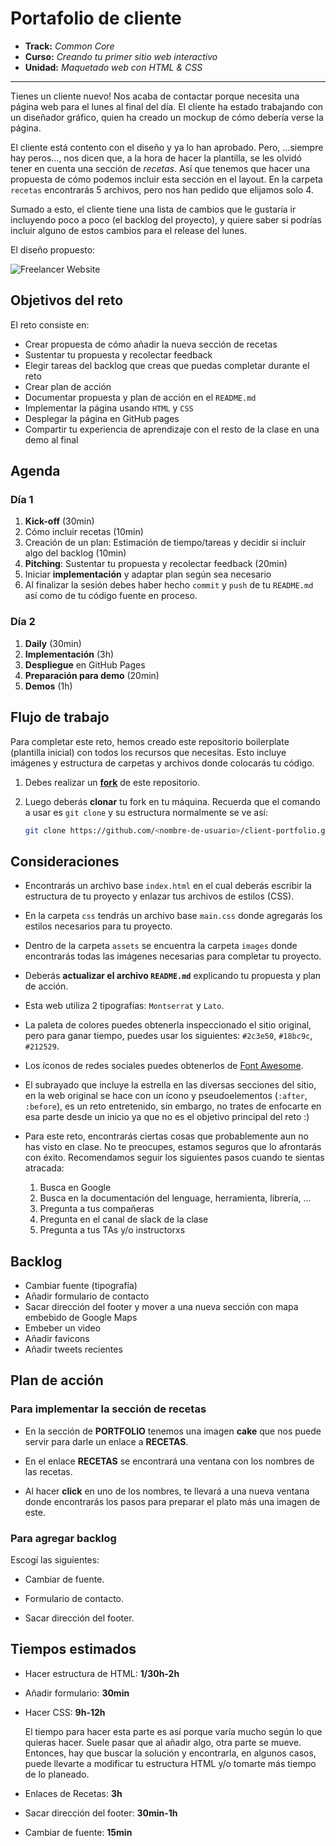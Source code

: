 # Portafolio de cliente

* **Track:** _Common Core_
* **Curso:** _Creando tu primer sitio web interactivo_
* **Unidad:** _Maquetado web con HTML & CSS_

***

Tienes un cliente nuevo! Nos acaba de contactar porque necesita una página web
para el lunes al final del día. El cliente ha estado trabajando con un diseñador
gráfico, quien ha creado un mockup de cómo debería verse la página.

El cliente está contento con el diseño y ya lo han aprobado. Pero, ...siempre
hay peros..., nos dicen que, a la hora de hacer la plantilla, se les olvidó
tener en cuenta una sección de _recetas_. Así que tenemos que hacer una
propuesta de cómo podemos incluir esta sección en el layout. En la carpeta
`recetas` encontrarás 5 archivos, pero nos han pedido que elijamos solo 4.

Sumado a esto, el cliente tiene una lista de cambios que le gustaría ir
incluyendo poco a poco (el backlog del proyecto), y quiere saber si podrías
incluir alguno de estos cambios para el release del lunes.

El diseño propuesto:

![Freelancer Website](docs/fullpage.png)

## Objetivos del reto

El reto consiste en:

* Crear propuesta de cómo añadir la nueva sección de recetas
* Sustentar tu propuesta y recolectar feedback
* Elegir tareas del backlog que creas que puedas completar durante el reto
* Crear plan de acción
* Documentar propuesta y plan de acción en el `README.md`
* Implementar la página usando `HTML` y `CSS`
* Desplegar la página en GitHub pages
* Compartir tu experiencia de aprendizaje con el resto de la clase en una demo
  al final

## Agenda

### Día 1

1. **Kick-off** (30min)
2. Cómo incluir recetas (10min)
3. Creación de un plan: Estimación de tiempo/tareas y decidir si incluir algo
   del backlog (10min)
4. **Pitching**: Sustentar tu propuesta y recolectar feedback (20min)
5. Iniciar **implementación** y adaptar plan según sea necesario
6. Al finalizar la sesión debes haber hecho `commit` y `push` de tu `README.md`
   así como de tu código fuente en proceso.

### Día 2

1. **Daily** (30min)
2. **Implementación** (3h)
3. **Despliegue** en GitHub Pages
4. **Preparación para demo** (20min)
5. **Demos** (1h)

## Flujo de trabajo

Para completar este reto, hemos creado este repositorio boilerplate (plantilla
inicial) con todos los recursos que necesitas. Esto incluye imágenes y
estructura de carpetas y archivos donde colocarás tu código.

1. Debes realizar un [**fork**](https://gist.github.com/ivandevp/1de47ae69a5e139a6622d78c882e1f74)
   de este repositorio.

2. Luego deberás **clonar** tu fork en tu máquina. Recuerda que el comando a usar
   es `git clone` y su estructura normalmente se ve así:

   ```bash
   git clone https://github.com/<nombre-de-usuario>/client-portfolio.git
   ```

## Consideraciones

* Encontrarás un archivo base `index.html` en el cual deberás escribir la
  estructura de tu proyecto y enlazar tus archivos de estilos (CSS).

* En la carpeta `css` tendrás un archivo base `main.css` donde agregarás los
  estilos necesarios para tu proyecto.

* Dentro de la carpeta `assets` se encuentra la carpeta `images` donde
  encontrarás todas las imágenes necesarias para completar tu proyecto.

* Deberás **actualizar el archivo `README.md`** explicando tu propuesta y plan
  de acción.

* Esta web utiliza 2 tipografías: `Montserrat` y `Lato`.

* La paleta de colores puedes obtenerla inspeccionado el sitio original, pero
  para ganar tiempo, puedes usar los siguientes: `#2c3e50`, `#18bc9c`,
  `#212529`.

* Los íconos de redes sociales puedes obtenerlos de [Font Awesome](http://fontawesome.io/).

* El subrayado que incluye la estrella en las diversas secciones del sitio, en
  la web original se hace con un ícono y pseudoelementos (`:after`, `:before`),
  es un reto entretenido, sin embargo, no trates de enfocarte en esa parte desde
  un inicio ya que no es el objetivo principal del reto :)

* Para este reto, encontrarás ciertas cosas que probablemente aun no has visto
  en clase. No te preocupes, estamos seguros que lo afrontarás con éxito.
  Recomendamos seguir los siguientes pasos cuando te sientas atracada:

  1. Busca en Google
  2. Busca en la documentación del lenguage, herramienta, librería, ...
  3. Pregunta a tus compañeras
  4. Pregunta en el canal de slack de la clase
  5. Pregunta a tus TAs y/o instructorxs

## Backlog

* Cambiar fuente (tipografía)
* Añadir formulario de contacto
* Sacar dirección del footer y mover a una nueva sección con mapa embebido de
  Google Maps
* Embeber un video
* Añadir favicons
* Añadir tweets recientes


## Plan de acción

### Para implementar la sección de recetas

  * En la sección de **PORTFOLIO** tenemos una imagen **cake** que nos puede
    servir para darle un enlace a **RECETAS**.

  * En el enlace **RECETAS** se encontrará una ventana con los nombres de las
    recetas.

  * Al hacer **click** en uno de los nombres, te llevará a una nueva ventana donde
    encontrarás los pasos para preparar el plato más una imagen de este.

### Para agregar backlog

  Escogí las siguientes:

  * Cambiar de fuente.

  * Formulario de contacto.

  * Sacar dirección del footer.


## Tiempos estimados

* Hacer estructura de HTML: **1/30h-2h**

* Añadir formulario: **30min**

* Hacer CSS: **9h-12h**

  El tiempo para hacer esta parte es así porque varía mucho según lo que quieras hacer.
  Suele pasar que al añadir algo, otra parte se mueve. Entonces, hay que buscar la solución
  y encontrarla, en algunos casos, puede llevarte a modificar tu estructura HTML y/o tomarte
  más tiempo de lo planeado.

* Enlaces de Recetas: **3h**

* Sacar dirección del footer: **30min-1h**

* Cambiar de fuente: **15min**
